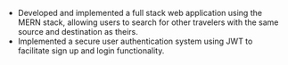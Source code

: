 <ul>
<li>
  Developed and implemented a full stack web application using the MERN stack, allowing users to search for other travelers with the same source and destination as theirs.
</li>
  <li>
    Implemented a secure user authentication system using JWT to facilitate sign up and login functionality.
  </li>

</ul>
